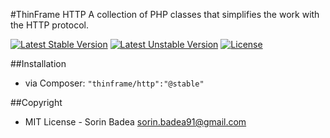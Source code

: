 #ThinFrame HTTP
A collection of PHP classes that simplifies the work with the HTTP protocol.

[![Latest Stable Version](https://poser.pugx.org/thinframe/http/v/stable.png)](https://packagist.org/packages/thinframe/http)
[![Latest Unstable Version](https://poser.pugx.org/thinframe/http/v/unstable.png)](https://packagist.org/packages/thinframe/http)
[![License](https://poser.pugx.org/thinframe/http/license.png)](https://packagist.org/packages/thinframe/http)

##Installation

* via Composer: `"thinframe/http":"@stable"`


##Copyright

* MIT License - Sorin Badea <sorin.badea91@gmail.com>